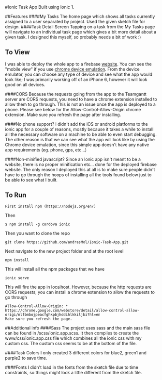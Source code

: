 #Ionic Task App
Built using Ionic 1.

##Features
####My Tasks
The home page which shows all tasks currently assigned to a user separated by project. Used the given sketch file for design.
####Task Detail Screen
Tapping on a task from the My Tasks page will navigate to an individual task page which gives a bit more detail about a given task. I designed this myself, so probably needs a bit of work :)

## To View
I was able to deploy the whole app to a firebase [website](https://teamgantt-project.firebaseapp.com). You can see the "mobile view" if you use [chrome device emulation](https://developer.chrome.com/devtools/docs/device-mode). From the device emulator, you can choose any type of device and see what the app would look like; I was primarily working off of an iPhone 6, however it will look good on all devices.

####CORS
Because the requests going from the app to the Teamgantt server are CORS requests, you need to have a chrome extension installed to allow them to go through. This is not an issue once the app is deployed to a phone. Please see below for the Allow-Control-Allow-Origin chrome extension. Make sure you refresh the page after installing.

####No phone support?
I didn't add the iOS or android platforms to the ionic app for a couple of reasons, mostly because it takes a while to install all the necessary software on a machine to be able to even start debugging. The other reason is that we can see what the app will look like by using the Chrome device emulation, since this simple app doesn't have any native app requirements (eg. phone, gps, etc...)

####Non-minified javascript?
Since an Ionic app isn't meant to be a website, there is no proper minification etc... done for the deployed firebase website. The only reason I deployed this at all is to make sure people didn't have to go through the hoops of installing all the tools found below just to be able to see what I built.

## To Run
```
First install npm (https://nodejs.org/en/)
```
Then
```
$ npm install -g cordova ionic
```
Then you want to clone the repo
```
git clone https://github.com/andrasMol/Ionic-Task-App.git
```
Next navigate to the new project folder and at the root level
```
npm install
```
This will install all the npm packages that we have
```
ionic serve
```
This will fire the app in localhost. However, because the http requests are CORS requests, you can install a chrome
extension to allow the requests to go through
```
Allow-Control-Allow-Origin: *
https://chrome.google.com/webstore/detail/allow-control-allow-origi/nlfbmbojpeacfghkpbjhddihlkkiljbi?hl=en
Make sure you refresh the page.
```

##Additional info
####Sass
The project uses sass and the main sass file can be found in /scss/ionic.app.scss. It then compiles to create the www/css/ionic.app.css file which combines all the ionic css with my custom css. The custom css seems to be at the bottom of the file.

####Task Colors
I only created 3 different colors for blue2, green1 and purple2 to save time.

####Fonts
I didn't load in the fonts from the sketch file due to time constraints, so things might look a little different from the sketch file.
